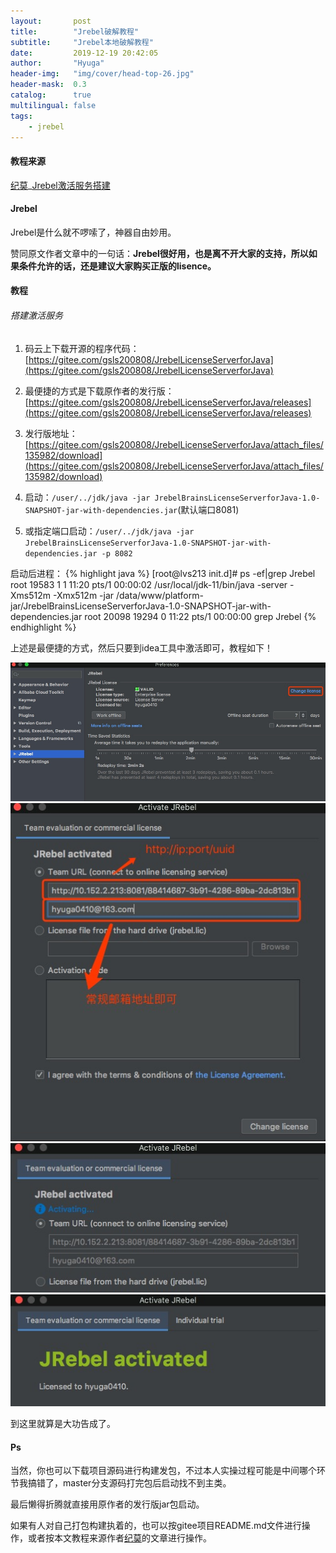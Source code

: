 ```yaml
---
layout:       post
title:        "Jrebel破解教程"
subtitle:     "Jrebel本地破解教程"
date:         2019-12-19 20:42:05
author:       "Hyuga"
header-img:   "img/cover/head-top-26.jpg"
header-mask:  0.3
catalog:      true
multilingual: false
tags:
    - jrebel
---
```


#### 教程来源

[纪莫]()_[Jrebel激活服务搭建](https://www.cnblogs.com/jimoer/p/11161339.html)

#### Jrebel
Jrebel是什么就不啰嗦了，神器自由妙用。

赞同原文作者文章中的一句话：**Jrebel很好用，也是离不开大家的支持，所以如果条件允许的话，还是建议大家购买正版的lisence。**

#### 教程

###### 搭建激活服务
1. 码云上下载开源的程序代码：[https://gitee.com/gsls200808/JrebelLicenseServerforJava](https://gitee.com/gsls200808/JrebelLicenseServerforJava)

2. 最便捷的方式是下载原作者的发行版：[https://gitee.com/gsls200808/JrebelLicenseServerforJava/releases](https://gitee.com/gsls200808/JrebelLicenseServerforJava/releases)

3. 发行版地址：[https://gitee.com/gsls200808/JrebelLicenseServerforJava/attach_files/135982/download](https://gitee.com/gsls200808/JrebelLicenseServerforJava/attach_files/135982/download)

4. 启动：`/user/../jdk/java -jar JrebelBrainsLicenseServerforJava-1.0-SNAPSHOT-jar-with-dependencies.jar`(默认端口8081)

5. 或指定端口启动：`/user/../jdk/java -jar JrebelBrainsLicenseServerforJava-1.0-SNAPSHOT-jar-with-dependencies.jar -p 8082`

启动后进程：
{% highlight java %}
[root@lvs213 init.d]# ps -ef|grep Jrebel
root     19583     1  1 11:20 pts/1    00:00:02 /usr/local/jdk-11/bin/java -server -Xms512m -Xmx512m -jar /data/www/platform-jar/JrebelBrainsLicenseServerforJava-1.0-SNAPSHOT-jar-with-dependencies.jar
root     20098 19294  0 11:22 pts/1    00:00:00 grep Jrebel
{% endhighlight %}

上述是最便捷的方式，然后只要到idea工具中激活即可，教程如下！

![](/img/2019/2019-12/jrebel-1.png)
![](/img/2019/2019-12/jrebel-2.png)
![](/img/2019/2019-12/jrebel-3.png)
![](/img/2019/2019-12/jrebel-4.png)

到这里就算是大功告成了。

#### Ps 

当然，你也可以下载项目源码进行构建发包，不过本人实操过程可能是中间哪个环节我搞错了，master分支源码打完包后启动找不到主类。

最后懒得折腾就直接用原作者的发行版jar包启动。

如果有人对自己打包构建执着的，也可以按gitee项目README.md文件进行操作，或者按本文教程来源作者[纪莫](https://www.cnblogs.com/jimoer/p/11161339.html)的文章进行操作。




